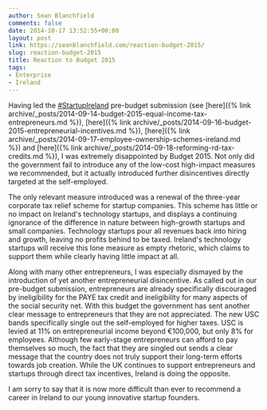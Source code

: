 ```yaml
---
author: Sean Blanchfield
comments: false
date: 2014-10-17 13:52:55+00:00
layout: post
link: https://seanblanchfield.com/reaction-budget-2015/
slug: reaction-budget-2015
title: Reaction to Budget 2015
tags:
- Enterprise
- Ireland
---
```


Having led the [#StartupIreland](http://startupireland.ie) pre-budget submission (see [here]({% link archive/_posts/2014-09-14-budget-2015-equal-income-tax-entrepreneurs.md %}), [here]({% link archive/_posts/2014-09-16-budget-2015-entrepreneurial-incentives.md %}), [here]({% link archive/_posts/2014-09-17-employee-ownership-schemes-ireland.md %}) and [here]({% link archive/_posts/2014-09-18-reforming-rd-tax-credits.md %}), I was extremely disappointed by Budget 2015. Not only did the government fail to introduce any of the low-cost high-impact measures we recommended, but it actually introduced further disincentives directly targeted at the self-employed.

<!-- more -->

The only relevant measure introduced was a renewal of the three-year corporate tax relief scheme for startup companies. This scheme has little or no impact on Ireland's technology startups, and displays a continuing ignorance of the difference in nature between high-growth startups and small companies. Technology startups pour all revenues back into hiring and growth, leaving no profits behind to be taxed. Ireland's technology startups will receive this lone measure as empty rhetoric, which claims to support them while clearly having little impact at all.

Along with many other entrepreneurs, I was especially dismayed by the introduction of yet another entrepreneurial disincentive. As called out in our pre-budget submission, entrepreneurs are already specifically discouraged by ineligibility for the PAYE tax credit and ineligibility for many aspects of the social security net. With this budget the government has sent another clear message to entrepreneurs that they are not appreciated. The new USC bands specifically single out the self-employed for higher taxes. USC is levied at 11% on entrepreneurial income beyond €100,000, but only 8% for employees. Although few early-stage entrepreneurs can afford to pay themselves so much, the fact that they are singled out sends a clear message that the country does not truly support their long-term efforts towards job creation. While the UK continues to support entrepreneurs and startups through direct tax incentives, Ireland is doing the opposite.

I am sorry to say that it is now more difficult than ever to recommend a career in Ireland to our young innovative startup founders.